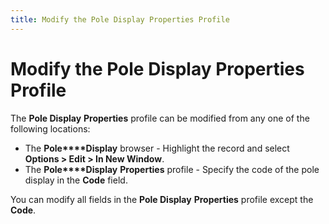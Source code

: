 ```yaml
---
title: Modify the Pole Display Properties Profile
---
```


# Modify the Pole Display Properties Profile


The **Pole Display** **Properties**  profile can be modified from any one of the following locations:

- The **Pole****Display** browser - Highlight the  record and select **Options &gt; Edit &gt; 
 In New Window**.
- The **Pole****Display** **Properties**  profile - Specify the code of the pole display in the **Code**  field.



You can modify all fields in the **Pole 
 Display** **Properties** profile  except the **Code**.

